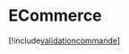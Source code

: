 # ECommerce

[!include[validationcommande](ecommerce.validationcommande.autogen.md)]









































































































































